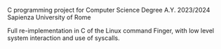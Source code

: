 C programming project for Computer Science Degree
A.Y. 2023/2024 Sapienza University of Rome

Full re-implementation in C of the Linux command Finger, with low level system interaction and use of syscalls.